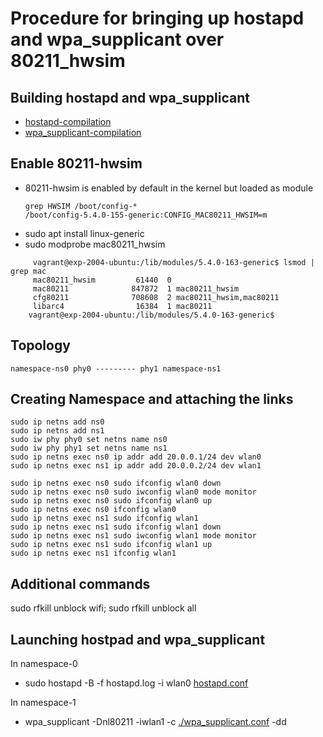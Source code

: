 # Procedure for bringing up hostapd and wpa_supplicant over 80211_hwsim

## Building hostapd and wpa_supplicant
* [hostapd-compilation](https://github.com/panyogesh/integration-magma/blob/main/utils/Radiusexperiments/hostpad_bringup.md)
* [wpa_supplicant-compilation](https://github.com/panyogesh/integration-magma/blob/main/utils/Radiusexperiments/wpa_supplicant_bringup.md)

## Enable 80211-hwsim
* 80211-hwsim is enabled by default in the kernel but loaded as module
  ```
  grep HWSIM /boot/config-*
  /boot/config-5.4.0-155-generic:CONFIG_MAC80211_HWSIM=m
  ```
* sudo apt install linux-generic
* sudo modprobe mac80211_hwsim
```
     vagrant@exp-2004-ubuntu:/lib/modules/5.4.0-163-generic$ lsmod | grep mac
     mac80211_hwsim         61440  0
     mac80211              847872  1 mac80211_hwsim
     cfg80211              708608  2 mac80211_hwsim,mac80211
     libarc4                16384  1 mac80211
    vagrant@exp-2004-ubuntu:/lib/modules/5.4.0-163-generic$
```

  ## Topology
  ```namespace-ns0 phy0 --------- phy1 namespace-ns1```
  
  ## Creating Namespace and attaching the links

  ```
  sudo ip netns add ns0
  sudo ip netns add ns1
  sudo iw phy phy0 set netns name ns0
  sudo iw phy phy1 set netns name ns1
  sudo ip netns exec ns0 ip addr add 20.0.0.1/24 dev wlan0
  sudo ip netns exec ns1 ip addr add 20.0.0.2/24 dev wlan1

  sudo ip netns exec ns0 sudo ifconfig wlan0 down
  sudo ip netns exec ns0 sudo iwconfig wlan0 mode monitor
  sudo ip netns exec ns0 sudo ifconfig wlan0 up
  sudo ip netns exec ns0 ifconfig wlan0
  sudo ip netns exec ns1 sudo ifconfig wlan1
  sudo ip netns exec ns1 sudo ifconfig wlan1 down
  sudo ip netns exec ns1 sudo iwconfig wlan1 mode monitor
  sudo ip netns exec ns1 sudo ifconfig wlan1 up
  sudo ip netns exec ns1 ifconfig wlan1
  ```

  ## Additional commands
  sudo rfkill unblock wifi; sudo rfkill unblock all

  ## Launching hostpad and wpa_supplicant
   In namespace-0
  * sudo  hostapd -B -f hostapd.log -i wlan0 [hostapd.conf](https://github.com/panyogesh/integration-magma/blob/main/utils/Radiusexperiments/80211_hw_sim/configuration_files/hostpad_running_config)

   In namespace-1
*  wpa_supplicant -Dnl80211 -iwlan1 -c [./wpa_supplicant.conf](https://github.com/panyogesh/integration-magma/blob/main/utils/Radiusexperiments/80211_hw_sim/configuration_files/wpa_supplicant_running_config) -dd    
